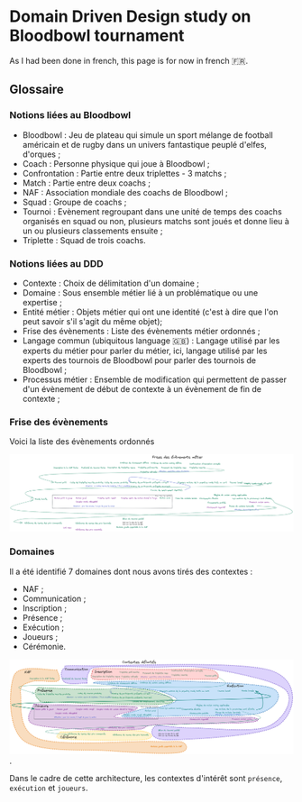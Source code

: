 # Domain Driven Design study on Bloodbowl tournament

As I had been done in french, this page is for now in french :fr:.

## Glossaire

### Notions liées au Bloodbowl

- Bloodbowl : Jeu de plateau qui simule un sport mélange de football américain et de rugby dans un univers fantastique peuplé d'elfes, d'orques ;
- Coach : Personne physique qui joue à Bloodbowl ;
- Confrontation : Partie entre deux triplettes - 3 matchs ;
- Match : Partie entre deux coachs ;
- NAF : Association mondiale des coachs de Bloodbowl ;
- Squad : Groupe de coachs ;
- Tournoi : Evènement regroupant dans une unité de temps des coachs organisés en squad ou non, plusieurs matchs sont joués et donne lieu à un ou plusieurs classements ensuite ;
- Triplette : Squad de trois coachs.

### Notions liées au DDD

- Contexte : Choix de délimitation d'un domaine ;
- Domaine : Sous ensemble métier lié à un problématique ou une expertise ;
- Entité métier : Objets métier qui ont une identité (c'est à dire que l'on peut savoir s'il s'agit du même objet);
- Frise des évènements : Liste des évènements métier ordonnés ;
- Langage commun (ubiquitous language :gb:) : Langage utilisé par les experts du métier pour parler du métier, ici, langage utilisé par les experts des tournois de Bloodbowl pour parler des tournois de Bloodbowl ;
- Processus métier : Ensemble de modification qui permettent de passer d'un évènement de début de contexte à un évènement de fin de contexte ;

### Frise des évènements

Voici la liste des évènements ordonnés

![Frise des évènements](./frise-evenements-2022-08-25.png)

### Domaines

Il a été identifié 7 domaines dont nous avons tirés des contextes :

- NAF ;
- Communication ;
- Inscription ;
- Présence ;
- Exécution ;
- Joueurs ;
- Cérémonie.

![Contextes délimités](./ddd-seance-4-2022-08-26.png).

Dans le cadre de cette architecture, les contextes d'intérêt sont `présence`, `exécution` et `joueurs`.
